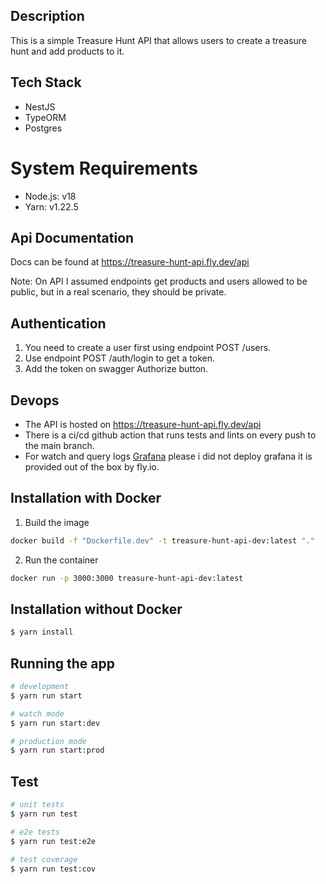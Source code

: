 ## Description

This is a simple Treasure Hunt API that allows users to create a treasure hunt and add products to it.

## Tech Stack

- NestJS
- TypeORM
- Postgres

# System Requirements

- Node.js: v18
- Yarn: v1.22.5

## Api Documentation

Docs can be found at https://treasure-hunt-api.fly.dev/api

Note: On API I assumed endpoints get products and users allowed to be public, but in a real scenario, they should be private.

## Authentication

1. You need to create a user first using endpoint POST /users.
2. Use endpoint POST /auth/login to get a token.
3. Add the token on swagger Authorize button.

## Devops

- The API is hosted on https://treasure-hunt-api.fly.dev/api
- There is a ci/cd github action that runs tests and lints on every push to the main branch.
- For watch and query logs [Grafana](https://fly-metrics.net/d/fly-logs/fly-logs?from=now-15m&to=now&var-app=treasure-hunt-api&var-instance=0801935a664768&orgId=105342&var-query=) please i did not deploy grafana it is provided out of the box by fly.io.

## Installation with Docker

1. Build the image

```bash
docker build -f "Dockerfile.dev" -t treasure-hunt-api-dev:latest "." 
```

2. Run the container

```bash
docker run -p 3000:3000 treasure-hunt-api-dev:latest
```

## Installation without Docker

```bash
$ yarn install
```

## Running the app

```bash
# development
$ yarn run start

# watch mode
$ yarn run start:dev

# production mode
$ yarn run start:prod
```

## Test

```bash
# unit tests
$ yarn run test

# e2e tests
$ yarn run test:e2e

# test coverage
$ yarn run test:cov
```
